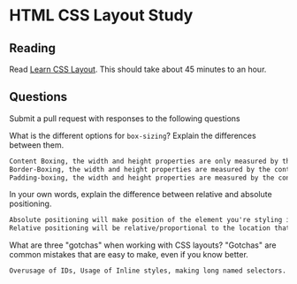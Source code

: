 # HTML CSS Layout Study

## Reading

Read [Learn CSS Layout](http://learnlayout.com). This should take about 45
 minutes to an hour.

## Questions

Submit a pull request with responses to the following questions

What is the different options for `box-sizing`? Explain the differences between
 them.

```md
Content Boxing, the width and height properties are only measured by the contents.
Border-Boxing, the width and height properties are measured by the contents, paddings, and borders.
Padding-boxing, the width and height properties are measured by the contents and paddings.
```

In your own words, explain the difference between relative and absolute
 positioning.

```md
Absolute positioning will make position of the element you're styling in that exact location/position.
Relative positioning will be relative/proportional to the location that you defined it on and how you styled it to be.
```

What are three "gotchas" when working with CSS layouts? "Gotchas" are common
 mistakes that are easy to make, even if you know better.

```md
Overusage of IDs, Usage of Inline styles, making long named selectors.
```
